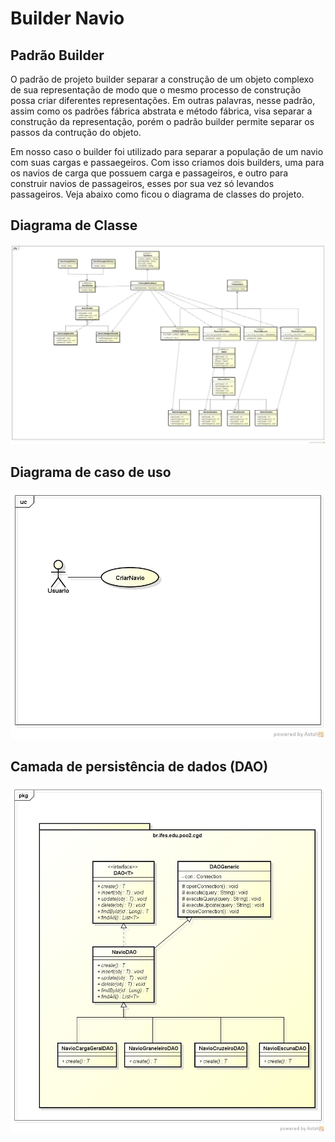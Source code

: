 # Builder Navio

## Padrão Builder

O padrão de projeto builder separar a construção de um objeto complexo de sua representação de modo que o mesmo processo de
construção possa criar diferentes representações.  Em outras palavras, nesse padrão, assim como os padrões fábrica abstrata e método fábrica, visa  separar a construção da representação, porém o padrão builder permite separar os passos da contrução do objeto.

Em nosso caso o builder foi utilizado para separar a população de um navio com suas cargas e passaegeiros. Com isso criamos dois builders, uma para os navios de carga que possuem carga e passageiros, e outro para construir navios de passageiros, esses por sua vez só levandos passageiros. Veja abaixo como ficou o diagrama de classes do projeto.

## Diagrama de Classe

![Diagrama de classe](https://github.com/jordankl93/BuilderNavioRepository/blob/master/BuilderDiagramClass.jpg?raw=true)

## Diagrama de caso de uso

![Diagrama de caso de uso](https://github.com/jordankl93/BuilderNavioRepository/blob/master/SingletonPrototypeUseCase.jpg?raw=true)

## Camada de persistência de dados (DAO)

![Diagrama de caso de uso](https://github.com/jordankl93/BuilderNavioRepository/blob/master/ClassDiagramDAO.jpg?raw=true)
